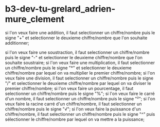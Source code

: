 # b3-dev-tu-grelard_adrien-mure_clement

si l'on veux faire une addition, il faut selectionner un chiffre/nombre puis le signe "+" et selectionner le deuxieme chiffre/nombre que l'on souhaite additionner;

si l'on veux faire une soustraction, il faut selectionner un chiffre/nombre puis le signe "-" et selectionner le deuxieme chiffre/nombre que l'on souhaite soustraire;
si l'on veux faire une multiplication, il faut selectionner un chiffre/nombre puis le signe "*" et selectionner le deuxieme chiffre/nombre par lequel on va multiplier le premier chiffre/nombre;
si l'on veux faire une division, il faut selectionner un chiffre/nombre puis le signe "/" et selectionner le deuxieme chiffre/nombre par lequel on va diviser le premier chiffre/nombre;
si l'on veux faire un pourcentage, il faut selectionner un chiffre/nombre puis le signe "%";
si l'on veux faire le carré d'un nombre, il faut selectionner un chiffre/nombre puis le signe "²";
si l'on veux faire la racine carré d'un chiffre/nombre, il faut selectionner un chiffre/nombre puis le signe "√";
si l'on veux faire la puissance d'un chiffre/nombre, il faut selectionner un chiffre/nombre puis le signe "^" puis sélectionner le chiffre/nombre par lequel on va mettre a la puissance;
